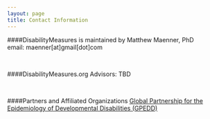 ```yaml
---
layout: page
title: Contact Information
---
```


####DisabilityMeasures is maintained by Matthew Maenner, PhD  
email: maenner[at]gmail[dot]com
 
<br>

####DisabilityMeasures.org Advisors:
TBD

<br>

####Partners and Affiliated Organizations
[Global Partnership for the Epidemiology of Developmental Disabilities (GPEDD)](http://www.gpedd.org)
